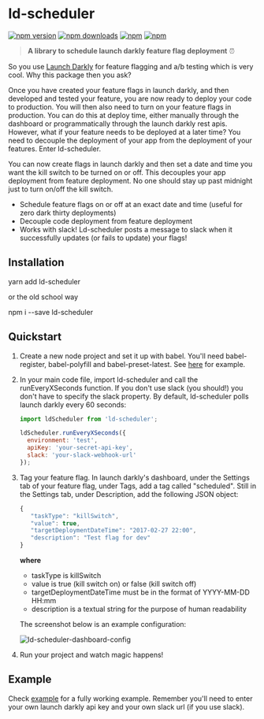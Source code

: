 # ld-scheduler

[![npm version](https://img.shields.io/npm/v/ld-scheduler.svg?style=flat-square)](https://www.npmjs.com/package/ld-scheduler) [![npm downloads](https://img.shields.io/npm/dm/ld-scheduler.svg?style=flat-square)](https://www.npmjs.com/package/ld-scheduler) [![npm](https://img.shields.io/npm/dt/ld-scheduler.svg?style=flat-square)](https://www.npmjs.com/package/ld-scheduler) [![npm](https://img.shields.io/npm/l/ld-scheduler.svg?style=flat-square)](https://www.npmjs.com/package/ld-scheduler) 

> **A library to schedule launch darkly feature flag deployment** :alarm_clock:

So you use [Launch Darkly](https://launchdarkly.com/faq.html) for feature flagging and a/b testing which is very cool. Why this package then you ask?

Once you have created your feature flags in launch darkly, and then developed and tested your feature, you are now ready to deploy your code to production.
You will then also need to turn on your feature flags in production. You can do this at deploy time, either manually through the dashboard or programmatically 
through the launch darkly rest apis. However, what if your feature needs to be deployed at a later time? You need to decouple the deployment 
of your app from the deployment of your features. Enter ld-scheduler.

You can now create flags in launch darkly and then set a date and time you want the kill switch to be turned on or off. This decouples your app deployment
from feature deployment. No one should stay up past midnight just to turn on/off the kill switch.

 * Schedule feature flags on or off at an exact date and time (useful for zero dark thirty deployments)  
 * Decouple code deployment from feature deployment
 * Works with slack! Ld-scheduler posts a message to slack when it successfully updates (or fails to update) your flags!

## Installation

yarn add ld-scheduler

or the old school way

npm i --save ld-scheduler

## Quickstart

1. Create a new node project and set it up with babel. You'll need babel-register, babel-polyfill and babel-preset-latest. 
See [here](https://github.com/yusinto/ld-scheduler/tree/master/example) for example.

2. In your main code file, import ld-scheduler and call the runEveryXSeconds function. 
If you don't use slack (you should!) you don't have to specify the slack property. 
By default, ld-scheduler polls launch darkly every 60 seconds:
    ```javascript
    import ldScheduler from 'ld-scheduler';
    
    ldScheduler.runEveryXSeconds({
      environment: 'test',
      apiKey: 'your-secret-api-key',
      slack: 'your-slack-webhook-url'
    });
    ```

3. Tag your feature flag. In launch darkly's dashboard, under the Settings tab of your feature flag, under Tags, add a tag called "scheduled". 
Still in the Settings tab, under Description, add the following JSON object:

    ```javascript
    {
       "taskType": "killSwitch",
       "value": true,
       "targetDeploymentDateTime": "2017-02-27 22:00",
       "description": "Test flag for dev"
    }
    ``` 
    **where**
    
     * taskType is killSwitch
     * value is true (kill switch on) or false (kill switch off)
     * targetDeploymentDateTime must be in the format of YYYY-MM-DD HH:mm
     * description is a textual string for the purpose of human readability

    The screenshot below is an example configuration:
  
    ![ld-scheduler-dashboard-config](https://cloud.githubusercontent.com/assets/1593077/23578470/d558a13e-012b-11e7-88ff-0fefb2b20892.png)

4. Run your project and watch magic happens!

## Example
Check [example](https://github.com/yusinto/ld-scheduler/tree/master/example) for a fully working example. 
Remember you'll need to enter your own launch darkly api key and your own slack url (if you use slack).


